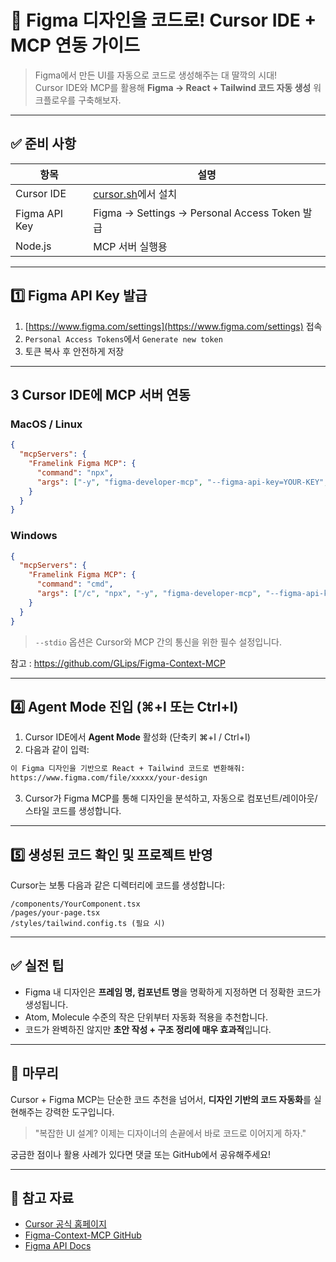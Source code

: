 
# 🎨 Figma 디자인을 코드로! Cursor IDE + MCP 연동 가이드

> Figma에서 만든 UI를 자동으로 코드로 생성해주는 대 딸깍의 시대!  
> Cursor IDE와 MCP를 활용해 **Figma → React + Tailwind 코드 자동 생성** 워크플로우를 구축해보자.

---

## ✅ 준비 사항

| 항목            | 설명                                                |
| ------------- | ------------------------------------------------- |
| Cursor IDE    | [cursor.sh](https://www.cursor.sh)에서 설치           |
| Figma API Key | Figma → Settings → Personal Access Token 발급       |
| Node.js       | MCP 서버 실행용                                        |


---

## 1️⃣ Figma API Key 발급

1. [https://www.figma.com/settings](https://www.figma.com/settings) 접속
2. `Personal Access Tokens`에서 `Generate new token`
3. 토큰 복사 후 안전하게 저장

---

## 3 Cursor IDE에 MCP 서버 연동

### MacOS / Linux
```json
{
  "mcpServers": {
    "Framelink Figma MCP": {
      "command": "npx",
      "args": ["-y", "figma-developer-mcp", "--figma-api-key=YOUR-KEY", "--stdio"]
    }
  }
}
```

### Windows
```json
{
  "mcpServers": {
    "Framelink Figma MCP": {
      "command": "cmd",
      "args": ["/c", "npx", "-y", "figma-developer-mcp", "--figma-api-key=YOUR-KEY", "--stdio"]
    }
  }
}
```

> `--stdio` 옵션은 Cursor와 MCP 간의 통신을 위한 필수 설정입니다.

참고 : https://github.com/GLips/Figma-Context-MCP

---

## 4️⃣ Agent Mode 진입 (⌘+I 또는 Ctrl+I)

1. Cursor IDE에서 **Agent Mode** 활성화 (단축키 ⌘+I / Ctrl+I)
2. 다음과 같이 입력:

```bash
이 Figma 디자인을 기반으로 React + Tailwind 코드로 변환해줘:
https://www.figma.com/file/xxxxx/your-design
```

3. Cursor가 Figma MCP를 통해 디자인을 분석하고, 자동으로 컴포넌트/레이아웃/스타일 코드를 생성합니다.

---

## 5️⃣ 생성된 코드 확인 및 프로젝트 반영

Cursor는 보통 다음과 같은 디렉터리에 코드를 생성합니다:

```
/components/YourComponent.tsx
/pages/your-page.tsx
/styles/tailwind.config.ts (필요 시)
```


---

## ✅ 실전 팁

* Figma 내 디자인은 **프레임 명, 컴포넌트 명**을 명확하게 지정하면 더 정확한 코드가 생성됩니다.
* Atom, Molecule 수준의 작은 단위부터 자동화 적용을 추천합니다.
* 코드가 완벽하진 않지만 **초안 작성 + 구조 정리에 매우 효과적**입니다.

---

## 🧠 마무리

Cursor + Figma MCP는 단순한 코드 추천을 넘어서, **디자인 기반의 코드 자동화**를 실현해주는 강력한 도구입니다.

> "복잡한 UI 설계? 이제는 디자이너의 손끝에서 바로 코드로 이어지게 하자."

궁금한 점이나 활용 사례가 있다면 댓글 또는 GitHub에서 공유해주세요!

---

## 🔗 참고 자료

* [Cursor 공식 홈페이지](https://cursor.sh)
* [Figma-Context-MCP GitHub](https://github.com/GLips/Figma-Context-MCP)
* [Figma API Docs](https://www.figma.com/developers/api)
